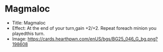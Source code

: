 # Magmaloc
- Title:  Magmaloc
- Effect:  At the end of your turn,gain +2/+2. Repeat foreach minion you playedthis turn.
- Image:  https://cards.hearthpwn.com/enUS/bgs/BG25_046_G_bg.png?198608
